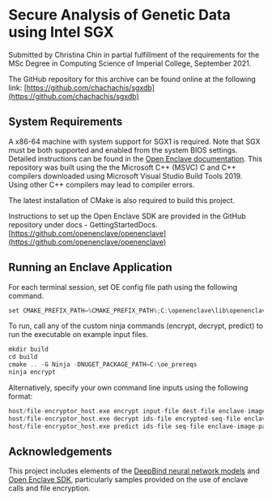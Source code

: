 # Secure Analysis of Genetic Data using Intel SGX
Submitted by Christina Chin in partial fulfillment of the requirements for the MSc Degree in Computing Science of Imperial College, September 2021.

The GitHub repository for this archive can be found online at the following link:
[https://github.com/chachachis/sgxdb](https://github.com/chachachis/sgxdb)

## System Requirements
A x86-64 machine with system support for SGX1 is required. Note that SGX must be both supported and enabled from the system BIOS settings. Detailed instructions can be found in the [Open Enclave documentation](https://github.com/openenclave/openenclave/blob/master/docs/GettingStartedDocs/install_oe_sdk-Windows.md). This repository was built using the the Microsoft C++ (MSVC) C and C++ compilers downloaded using Microsoft Visual Studio Build Tools 2019. Using other C++ compilers may lead to compiler errors.

The latest installation of CMake is also required to build this project.

Instructions to set up the Open Enclave SDK are provided in the GitHub repository under docs - GettingStartedDocs.
[https://github.com/openenclave/openenclave](https://github.com/openenclave/openenclave)

## Running an Enclave Application

For each terminal session, set OE config file path using the following command.
```c
set CMAKE_PREFIX_PATH=%CMAKE_PREFIX_PATH%;C:\openenclave\lib\openenclave\cmake
```

To run, call any of the custom ninja commands (encrypt, decrypt, predict) to run the executable on example input files.
```c
mkdir build
cd build
cmake .. -G Ninja -DNUGET_PACKAGE_PATH=C:\oe_prereqs
ninja encrypt
```

Alternatively, specify your own command line inputs using the following format:
```c
host/file-encryptor_host.exe encrypt input-file dest-file enclave-image-path password
host/file-encryptor_host.exe decrypt ids-file encrypted-seq-file enclave-image-path password
host/file-encryptor_host.exe predict ids-file seq-file enclave-image-path
```

## Acknowledgements
This project includes elements of the [DeepBind neural network models](http://tools.genes.toronto.edu/deepbind/) and [Open Enclave SDK](https://github.com/openenclave/openenclave), particularly samples provided on the use of enclave calls and file encryption.

